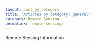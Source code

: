 ```yaml
---
layout: post_by_category
title: 'Articles by category: general'
category: Remote Sensing
permalink: remote-sensing/
---
```


Remote Sensing Information